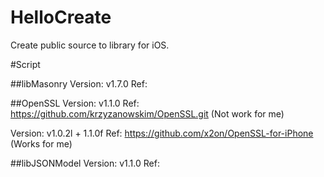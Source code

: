 # HelloCreate
Create public source to library for iOS.


#Script

##libMasonry
Version: v1.7.0
Ref: 

##OpenSSL
Version: v1.1.0
Ref: https://github.com/krzyzanowskim/OpenSSL.git (Not work for me)

Version: v1.0.2l + 1.1.0f
Ref: https://github.com/x2on/OpenSSL-for-iPhone (Works for me)

##libJSONModel
Version: v1.1.0
Ref: 
